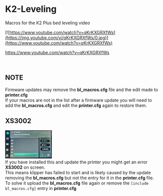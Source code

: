 # K2-Leveling

Macros for the K2 Plus bed leveling video

[![https://www.youtube.com/watch?v=qKrKXGRXfWs](https://img.youtube.com/vi/qKrKXGRXfWs/0.jpg)](https://www.youtube.com/watch?v=qKrKXGRXfWs)

https://www.youtube.com/watch?v=qKrKXGRXfWs<br>

<br>

## NOTE
Firmware updates may remove the <b>bl_macros.cfg</b> file and the edit made to <b>printer.cfg</b><br>
If your macros are not in the list after a firmware update you will need to add the <b>bl_macros.cfg</b> and edit the <b>printer.cfg</b> again to restore them.
<br>

## XS3002
<img src=https://github.com/DnG-Crafts/K2-Leveling/blob/main/XS3002.jpg width=30% height=30%><br>
If you have installed this and update the printer you might get an error <b>XS3002</b> on screen.<br>
This means klipper has failed to start and is likely caused by the update removing the <b>bl_macros.cfg</b> but not the entry for it in the <b>printer.cfg</b> file.<br>
To solve it upload the <b>bl_macros.cfg</b> file again or remove the `[include bl_macros.cfg]` entry in <b>printer.cfg</b><br>
